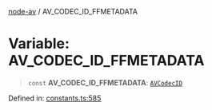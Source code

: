 [node-av](../globals.md) / AV\_CODEC\_ID\_FFMETADATA

# Variable: AV\_CODEC\_ID\_FFMETADATA

> `const` **AV\_CODEC\_ID\_FFMETADATA**: [`AVCodecID`](../type-aliases/AVCodecID.md)

Defined in: [constants.ts:585](https://github.com/seydx/av/blob/f8631fc881b394300b1479f511d55cf1c370a87f/src/constants/constants.ts#L585)
